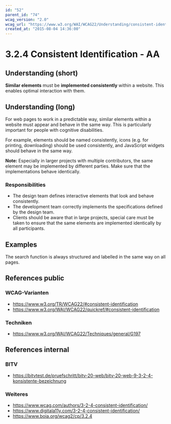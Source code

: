 ```yaml
---
id: "52"
parent_id: "74"
wcag_version: "2.0"
wcag_url: "https://www.w3.org/WAI/WCAG22/Understanding/consistent-identification.html"
created_at: "2015-08-04 14:36:00"
---
```


# 3.2.4 Consistent Identification - AA

## Understanding (short)

**Similar elements** must be **implemented consistently** within a website. This enables optimal interaction with them.

## Understanding (long)

For web pages to work in a predictable way, similar elements within a website must appear and behave in the same way. This is particularly important for people with cognitive disabilities.

For example, elements should be named consistently, icons (e.g. for printing, downloading) should be used consistently, and JavaScript widgets should behave in the same way.

**Note:** Especially in larger projects with multiple contributors, the same element may be implemented by different parties. Make sure that the implementations behave identically.

### Responsibilities

- The design team defines interactive elements that look and behave consistently.
- The development team correctly implements the specifications defined by the design team.
- Clients should be aware that in large projects, special care must be taken to ensure that the same elements are implemented identically by all participants.

## Examples

The search function is always structured and labelled in the same way on all pages.

## References public

### WCAG-Varianten
- <https://www.w3.org/TR/WCAG22/#consistent-identification>
- <https://www.w3.org/WAI/WCAG22/quickref/#consistent-identification>

### Techniken
- <https://www.w3.org/WAI/WCAG22/Techniques/general/G197>

## References internal

### BITV
- <https://bitvtest.de/pruefschritt/bitv-20-web/bitv-20-web-9-3-2-4-konsistente-bezeichnung>

### Weiteres
- <https://www.wcag.com/authors/3-2-4-consistent-identification/>
- <https://www.digitala11y.com/3-2-4-consistent-identification/>
- <https://www.boia.org/wcag2/cp/3.2.4>